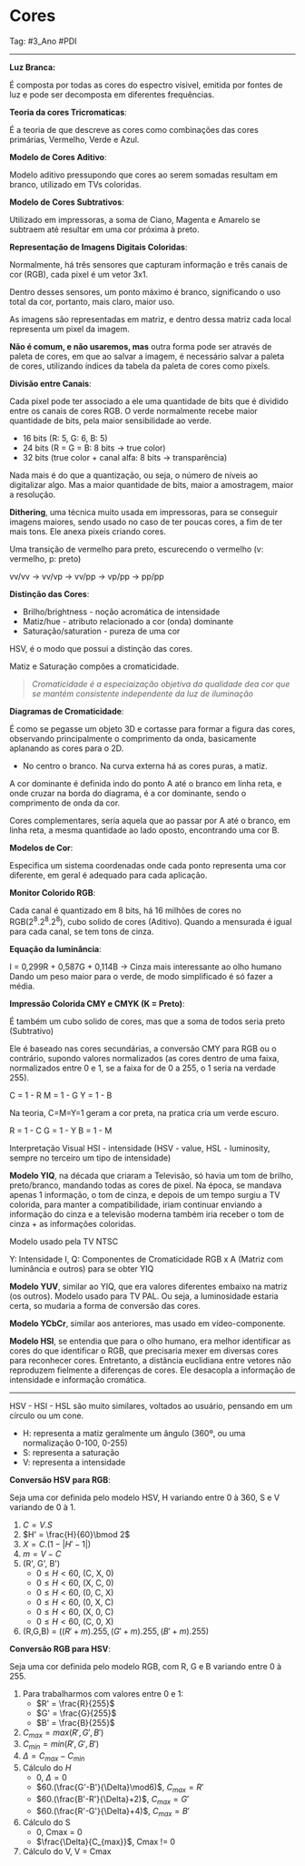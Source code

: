 # Cores

Tag: #3_Ano #PDI 

---

**Luz Branca:**

É composta por todas as cores do espectro vísivel, emitida por fontes de luz e pode ser decomposta em diferentes frequências.

**Teoria da cores Tricromaticas**:

É a teoria de que descreve as cores como combinações das cores primárias, Vermelho, Verde e Azul.

**Modelo de Cores Aditivo**:

Modelo aditivo pressupondo que cores ao serem somadas resultam em branco, utilizado em TVs coloridas.

**Modelo de Cores Subtrativos**:

Utilizado em impressoras, a soma de Ciano, Magenta e Amarelo se subtraem até resultar em uma cor próxima à preto.

**Representação de Imagens Digitais Coloridas**:

Normalmente, há três sensores que capturam informação e três canais de cor (RGB), cada pixel é um vetor 3x1.

Dentro desses sensores, um ponto máximo é branco, significando o uso total da cor, portanto, mais claro, maior uso.

As imagens são representadas em matriz, e dentro dessa matriz cada local representa um pixel da imagem. 

**Não é comum, e não usaremos, mas** outra forma pode ser através de paleta de cores, em que ao salvar a imagem, é necessário salvar a paleta de cores, utilizando índices da tabela da paleta de cores como pixels.

**Divisão entre Canais**:

Cada pixel pode ter associado a ele uma quantidade de bits que é dividido entre os canais de cores RGB. O verde normalmente recebe maior quantidade de bits, pela maior sensibilidade ao verde.
* 16 bits (R: 5, G: 6, B: 5)
* 24 bits (R = G = B: 8 bits -> true color)
* 32 bits (true color + canal alfa: 8 bits -> transparência)

Nada mais é do que a quantização, ou seja, o número de níveis ao digitalizar algo. Mas a maior quantidade de bits, maior a amostragem, maior a resolução.

**Dithering**, uma técnica muito usada em impressoras, para se conseguir imagens maiores, sendo usado no caso de ter poucas cores, a fim de ter mais tons. Ele anexa pixeis criando cores.

Uma transição de vermelho para preto, escurecendo o vermelho (v: vermelho, p: preto)

vv/vv -> vv/vp -> vv/pp -> vp/pp -> pp/pp

**Distinção das Cores**:
* Brilho/brightness - noção acromática de intensidade
* Matiz/hue - atributo relacionado a cor (onda) dominante
* Saturação/saturation - pureza de uma cor

HSV, é o modo que possui a distinção das cores.

Matiz e Saturação compões a cromaticidade.

> *Cromaticidade é a especiaização objetiva da qualidade dea cor que se mantém consistente independente da luz de iluminação*

**Diagramas de Cromaticidade**:

É como se pegasse um objeto 3D e cortasse para formar a figura das cores, observando principalmente o comprimento da onda, basicamente aplanando as cores para o 2D.
* No centro o branco. Na curva externa há as cores puras, a matiz.

A cor dominante é definida indo do ponto A até o branco em linha reta, e onde cruzar na borda do diagrama, é a cor dominante, sendo o comprimento de onda da cor.

Cores complementares, seria aquela que ao passar por A até o branco, em linha reta, a mesma quantidade ao lado oposto, encontrando uma cor B.

**Modelos de Cor**:

Especifica um sistema coordenadas onde cada ponto representa uma cor diferente, em geral é adequado para cada aplicação.

**Monitor Colorido RGB**:

Cada canal é quantizado em 8 bits, há 16 milhões de cores no RGB($2^8 . 2^8 . 2^8$), cubo solido de cores (Aditivo). Quando a  mensurada é igual para cada canal, se tem tons de cinza.

**Equação da luminância**:

I = 0,299R + 0,587G + 0,114B -> Cinza mais interessante ao olho humano
Dando um peso maior para o verde, de modo simplificado é só fazer a média.

**Impressão Colorida CMY e CMYK (K = Preto)**:

É também um cubo solido de cores, mas que a soma de todos seria preto (Subtrativo)

Ele é baseado nas cores secundárias, a conversão CMY para RGB ou o contrário, supondo valores normalizados (as cores dentro de uma faixa, normalizados entre 0 e 1, se a faixa for de 0 a 255, o 1 seria na verdade 255).

C = 1 - R
M = 1 - G
Y = 1 - B

Na teoria, C=M=Y=1 geram a cor preta, na pratica cria um verde escuro.

R = 1 - C
G = 1 - Y
B = 1 - M

Interpretação Visual HSI - intensidade (HSV - value, HSL - luminosity, sempre no terceiro um tipo de intensidade)

**Modelo YIQ**, na década que criaram a Televisão, só havia um tom de brilho, preto/branco, mandando todas as cores de pixel. Na época, se mandava apenas 1 informação, o tom de cinza, e depois de um tempo surgiu a TV colorida, para manter a compatibilidade, iriam continuar enviando a informação do cinza e a televisão moderna também iria receber o tom de cinza + as informações coloridas.

Modelo usado pela TV NTSC

Y: Intensidade
I, Q: Componentes de Cromaticidade
RGB x A (Matriz com luminância e outros) para se obter YIQ

**Modelo YUV**, similar ao YIQ, que era valores diferentes embaixo na matriz (os outros). Modelo usado para TV PAL. Ou seja, a luminosidade estaria certa, so mudaria a forma de conversão das cores.

**Modelo YCbCr**, similar aos anteriores, mas usado em vídeo-componente.

**Modelo HSI**, se entendia que para o olho humano, era melhor identificar as cores do que identificar o RGB, que precisaria mexer em diversas cores para reconhecer cores. Entretanto, a distância euclidiana entre vetores não reproduzem fielmente a diferenças de cores. Ele desacopla a informação de intensidade e informação cromática.

****

HSV - HSI - HSL são muito similares, voltados ao usuário, pensando em um círculo ou um cone.

- H: representa a matiz geralmente um ângulo (360º, ou uma normalização 0-100, 0-255)
- S: representa a saturação
- V: representa a intensidade

**Conversão HSV para RGB**:

Seja uma cor definida pelo modelo HSV, H variando entre 0 à 360, S e V variando de 0 à 1.

1. $C = V.S$
2. $H' = \frac{H}{60}\bmod 2$
3. $X = C.(1-|H' - 1|)$
4. $m = V-C$
5. (R', G', B')
	- $0 \leq H < 60$, (C, X, 0)
	- $0 \leq H < 60$, (X, C, 0)
	- $0 \leq H < 60$, (0, C, X)
	- $0 \leq H < 60$, (0, X, C)
	- $0 \leq H < 60$, (X, 0, C)
	- $0 \leq H < 60$, (C, 0, X)
6. (R,G,B) = $((R' + m).255, (G' + m).255, (B' + m).255)$

**Conversão RGB para HSV**:

Seja uma cor definida pelo modelo RGB, com R, G e B variando entre 0 à 255.

1. Para trabalharmos com valores entre 0 e 1:
	- $R' = \frac{R}{255}$
	- $G' = \frac{G}{255}$
	- $B' = \frac{B}{255}$
2. $C_{max} = {max}(R', G', B')$
3. $C_{min} = {min}(R', G', B')$
4. $\Delta = C_{max} - C_{min}$
5. Cálculo do $H$
	- $0$, $\Delta = 0$
	- $60.(\frac{G'-B'}{\Delta}\mod6)$, $C_{max}=R'$
	- $60.(\frac{B'-R'}{\Delta}+2)$, $C_{max}=G'$
	- $60.(\frac{R'-G'}{\Delta}+4)$, $C_{max}=B'$
6. Cálculo do S
	- 0, Cmax = 0
	- $\frac{\Delta}{C_{max}}$, Cmax != 0
7. Cálculo do V, V = Cmax